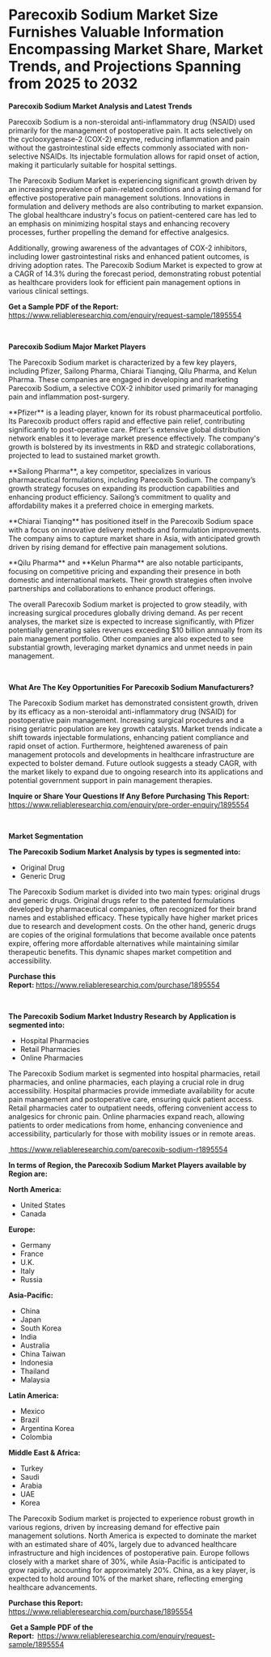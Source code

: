 <p><h1>Parecoxib Sodium Market Size Furnishes Valuable Information Encompassing Market Share, Market Trends, and Projections Spanning from 2025 to 2032</h1></p><p><strong>Parecoxib Sodium Market Analysis and Latest Trends</strong></p>
<p><p>Parecoxib Sodium is a non-steroidal anti-inflammatory drug (NSAID) used primarily for the management of postoperative pain. It acts selectively on the cyclooxygenase-2 (COX-2) enzyme, reducing inflammation and pain without the gastrointestinal side effects commonly associated with non-selective NSAIDs. Its injectable formulation allows for rapid onset of action, making it particularly suitable for hospital settings. </p><p>The Parecoxib Sodium Market is experiencing significant growth driven by an increasing prevalence of pain-related conditions and a rising demand for effective postoperative pain management solutions. Innovations in formulation and delivery methods are also contributing to market expansion. The global healthcare industry's focus on patient-centered care has led to an emphasis on minimizing hospital stays and enhancing recovery processes, further propelling the demand for effective analgesics. </p><p>Additionally, growing awareness of the advantages of COX-2 inhibitors, including lower gastrointestinal risks and enhanced patient outcomes, is driving adoption rates. The Parecoxib Sodium Market is expected to grow at a CAGR of 14.3% during the forecast period, demonstrating robust potential as healthcare providers look for efficient pain management options in various clinical settings.</p></p>
<p><strong>Get a Sample PDF of the Report:&nbsp;</strong> <a href="https://www.reliableresearchiq.com/enquiry/request-sample/1895554?utm_campaign=2333&utm_medium=2&utm_source=Github&utm_content=ia&utm_term=19042025&utm_id=parecoxib-sodium">https://www.reliableresearchiq.com/enquiry/request-sample/1895554</a></p>
<p>&nbsp;</p>
<p><strong>Parecoxib Sodium Major Market Players</strong></p>
<p><p>The Parecoxib Sodium market is characterized by a few key players, including Pfizer, Sailong Pharma, Chiarai Tianqing, Qilu Pharma, and Kelun Pharma. These companies are engaged in developing and marketing Parecoxib Sodium, a selective COX-2 inhibitor used primarily for managing pain and inflammation post-surgery.</p><p>**Pfizer** is a leading player, known for its robust pharmaceutical portfolio. Its Parecoxib product offers rapid and effective pain relief, contributing significantly to post-operative care. Pfizer's extensive global distribution network enables it to leverage market presence effectively. The company's growth is bolstered by its investments in R&D and strategic collaborations, projected to lead to sustained market growth.</p><p>**Sailong Pharma**, a key competitor, specializes in various pharmaceutical formulations, including Parecoxib Sodium. The company’s growth strategy focuses on expanding its production capabilities and enhancing product efficiency. Sailong’s commitment to quality and affordability makes it a preferred choice in emerging markets.</p><p>**Chiarai Tianqing** has positioned itself in the Parecoxib Sodium space with a focus on innovative delivery methods and formulation improvements. The company aims to capture market share in Asia, with anticipated growth driven by rising demand for effective pain management solutions.</p><p>**Qilu Pharma** and **Kelun Pharma** are also notable participants, focusing on competitive pricing and expanding their presence in both domestic and international markets. Their growth strategies often involve partnerships and collaborations to enhance product offerings.</p><p>The overall Parecoxib Sodium market is projected to grow steadily, with increasing surgical procedures globally driving demand. As per recent analyses, the market size is expected to increase significantly, with Pfizer potentially generating sales revenues exceeding $10 billion annually from its pain management portfolio. Other companies are also expected to see substantial growth, leveraging market dynamics and unmet needs in pain management.</p></p>
<p>&nbsp;</p>
<p><strong>What Are The Key Opportunities For Parecoxib Sodium Manufacturers?</strong></p>
<p><p>The Parecoxib Sodium market has demonstrated consistent growth, driven by its efficacy as a non-steroidal anti-inflammatory drug (NSAID) for postoperative pain management. Increasing surgical procedures and a rising geriatric population are key growth catalysts. Market trends indicate a shift towards injectable formulations, enhancing patient compliance and rapid onset of action. Furthermore, heightened awareness of pain management protocols and developments in healthcare infrastructure are expected to bolster demand. Future outlook suggests a steady CAGR, with the market likely to expand due to ongoing research into its applications and potential government support in pain management therapies.</p></p>
<p><strong>Inquire or Share Your Questions If Any Before Purchasing This Report:</strong> <a href="https://www.reliableresearchiq.com/enquiry/pre-order-enquiry/1895554?utm_campaign=2333&utm_medium=2&utm_source=Github&utm_content=ia&utm_term=19042025&utm_id=parecoxib-sodium">https://www.reliableresearchiq.com/enquiry/pre-order-enquiry/1895554</a></p>
<p>&nbsp;</p>
<p><strong>Market Segmentation</strong></p>
<p><strong>The Parecoxib Sodium Market Analysis by types is segmented into:</strong></p>
<p><ul><li>Original Drug</li><li>Generic Drug</li></ul></p>
<p><p>The Parecoxib Sodium market is divided into two main types: original drugs and generic drugs. Original drugs refer to the patented formulations developed by pharmaceutical companies, often recognized for their brand names and established efficacy. These typically have higher market prices due to research and development costs. On the other hand, generic drugs are copies of the original formulations that become available once patents expire, offering more affordable alternatives while maintaining similar therapeutic benefits. This dynamic shapes market competition and accessibility.</p></p>
<p><strong>Purchase this Report:&nbsp;</strong><a href="https://www.reliableresearchiq.com/purchase/1895554?utm_campaign=2333&utm_medium=2&utm_source=Github&utm_content=ia&utm_term=19042025&utm_id=parecoxib-sodium">https://www.reliableresearchiq.com/purchase/1895554</a></p>
<p>&nbsp;</p>
<p><strong>The Parecoxib Sodium Market Industry Research by Application is segmented into:</strong></p>
<p><ul><li>Hospital Pharmacies</li><li>Retail Pharmacies</li><li>Online Pharmacies</li></ul></p>
<p><p>The Parecoxib Sodium market is segmented into hospital pharmacies, retail pharmacies, and online pharmacies, each playing a crucial role in drug accessibility. Hospital pharmacies provide immediate availability for acute pain management and postoperative care, ensuring quick patient access. Retail pharmacies cater to outpatient needs, offering convenient access to analgesics for chronic pain. Online pharmacies expand reach, allowing patients to order medications from home, enhancing convenience and accessibility, particularly for those with mobility issues or in remote areas.</p></p>
<p><a href="https://www.reliableresearchiq.com/parecoxib-sodium-r1895554?utm_campaign=2333&utm_medium=2&utm_source=Github&utm_content=ia&utm_term=19042025&utm_id=parecoxib-sodium">&nbsp;https://www.reliableresearchiq.com/parecoxib-sodium-r1895554</a></p>
<p><strong>In terms of Region, the Parecoxib Sodium Market Players available by Region are:</strong></p>
<p>
    <p> <strong> North America: </strong>
        <ul>
            <li>United States</li>
            <li>Canada</li>
        </ul>
        </p> 
    <p> <strong> Europe: </strong>
        <ul>
            <li>Germany</li>
            <li>France</li>
            <li>U.K.</li>
            <li>Italy</li>
            <li>Russia</li>
        </ul>
        </p> 
    <p> <strong> Asia-Pacific: </strong>
        <ul>
            <li>China</li>
            <li>Japan</li>
            <li>South Korea</li>
            <li>India</li>
            <li>Australia</li>
            <li>China Taiwan</li>
            <li>Indonesia</li>
            <li>Thailand</li>
            <li>Malaysia</li>
        </ul>
        </p> 
    <p> <strong> Latin America: </strong>
        <ul>
            <li>Mexico</li>
            <li>Brazil</li>
            <li>Argentina Korea</li>
            <li>Colombia</li>
        </ul>
        </p> 
    <p> <strong> Middle East & Africa: </strong>
        <ul>
            <li>Turkey</li>
            <li>Saudi</li>
            <li>Arabia</li>
            <li>UAE</li>
            <li>Korea</li>
        </ul>
    </p>
    </p>
<p><p>The Parecoxib Sodium market is projected to experience robust growth in various regions, driven by increasing demand for effective pain management solutions. North America is expected to dominate the market with an estimated share of 40%, largely due to advanced healthcare infrastructure and high incidences of postoperative pain. Europe follows closely with a market share of 30%, while Asia-Pacific is anticipated to grow rapidly, accounting for approximately 20%. China, as a key player, is expected to hold around 10% of the market share, reflecting emerging healthcare advancements.</p></p>
<p><strong>Purchase this Report: </strong><a href="https://www.reliableresearchiq.com/purchase/1895554?utm_campaign=2333&utm_medium=2&utm_source=Github&utm_content=ia&utm_term=19042025&utm_id=parecoxib-sodium">https://www.reliableresearchiq.com/purchase/1895554</a></p>
<p>&nbsp;<strong>Get a Sample PDF of the Report:&nbsp;&nbsp;</strong><a href="https://www.reliableresearchiq.com/enquiry/request-sample/1895554?utm_campaign=2333&utm_medium=2&utm_source=Github&utm_content=ia&utm_term=19042025&utm_id=parecoxib-sodium">https://www.reliableresearchiq.com/enquiry/request-sample/1895554</a></p>
<p><strong></strong></p>
<p><p></p><p></p><p></p></p>